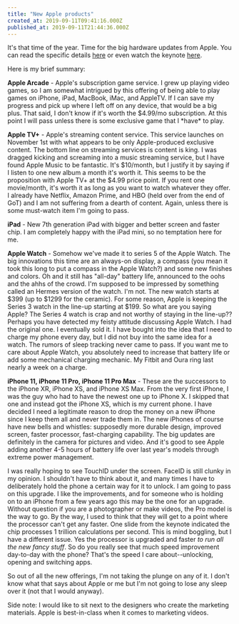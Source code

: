 ```yaml
---
title: "New Apple products"
created_at: 2019-09-11T09:41:16.000Z
published_at: 2019-09-11T21:44:36.000Z
---
```

It's that time of the year. Time for the big hardware updates from Apple. You can read the specific details [here](https://gizmodo.com/everything-apple-announced-today-1838020006) or even watch the keynote [here](https://www.apple.com/apple-events/september-2019/).

Here is my brief summary:

**Apple Arcade** - Apple's subscription game service. I grew up playing video games, so I am somewhat intrigued by this offering of being able to play games on iPhone, iPad, MacBook, iMac, and AppleTV. If I can save my progress and pick up where I left off on any device, that would be a big plus. That said, I don't know if it's worth the $4.99/mo subscription. At this point I will pass unless there is some exclusive game that I \*have\* to play.

**Apple TV+** - Apple's streaming content service. This service launches on November 1st with what appears to be only Apple-produced exclusive content. The bottom line on streaming services is content is king. I was dragged kicking and screaming into a music streaming service, but I have found Apple Music to be fantastic. It's $10/month, but I justify it by saying if I listen to one new album a month it's worth it. This seems to be the proposition with Apple TV+ at the $4.99 price point. If you rent one movie/month, it's worth it as long as you want to watch whatever they offer. I already have Netflix, Amazon Prime, and HBO (held over from the end of GoT) and I am not suffering from a dearth of content. Again, unless there is some must-watch item I'm going to pass.

**iPad** - New 7th generation iPad with bigger and better screen and faster chip. I am completely happy with the iPad mini, so no temptation here for me. 

**Apple Watch** - Somehow we've made it to series 5 of the Apple Watch. The big innovations this time are an always-on display, a compass (you mean it took this long to put a compass in the Apple Watch?) and some new finishes and colors. Oh and it still has "all-day" battery life, announced to the oohs and the ahhs of the crowd. I'm supposed to be impressed by something called an Hermes version of the watch. I'm not. The new watch starts at $399 (up to $1299 for the ceramic). For some reason, Apple is keeping the Series 3 watch in the line-up starting at $199. So what are you saying Apple? The Series 4 watch is crap and not worthy of staying in the line-up?? Perhaps you have detected my feisty attitude discussing Apple Watch. I had the original one. I eventually sold it. I have bought into the idea that I need to charge my phone every day, but I did not buy into the same idea for a watch. The rumors of sleep tracking never came to pass. If you want me to care about Apple Watch, you absolutely need to increase that battery life or add some mechanical charging mechanic. My Fitbit and Oura ring last nearly a week on a charge. 

**iPhone 11, iPhone 11 Pro, iPhone 11 Pro Max** - These are the successors to the iPhone XR, iPhone XS, and iPhone XS Max. From the very first iPhone, I was the guy who had to have the newest one up to iPhone X. I skipped that one and instead got the iPhone XS, which is my current phone. I have decided I need a legitimate reason to drop the money on a new iPhone since I keep them all and never trade them in. The new iPhones of course have new bells and whistles: supposedly more durable design, improved screen, faster processor, fast-charging capability. The big updates are definitely in the camera for pictures and video. And it's good to see Apple adding another 4-5 hours of battery life over last year's models through extreme power management. 

I was really hoping to see TouchID under the screen. FaceID is still clunky in my opinion. I shouldn't have to think about it, and many times I have to deliberately hold the phone a certain way for it to unlock. I am going to pass on this upgrade. I like the improvements, and for someone who is holding on to an iPhone from a few years ago this may be the one for an upgrade. Without question if you are a photographer or make videos, the Pro model is the way to go. By the way, I used to think that they will get to a point where the processor can't get any faster. One slide from the keynote indicated the chip processes 1 trillion calculations per second. This is mind boggling, but I have a different issue. Yes the processor is upgraded and faster _to run all the new fancy stuff_. So do you really see that much speed improvement day-to-day with the phone? That's the speed I care about--unlocking, opening and switching apps. 

So out of all the new offerings, I'm not taking the plunge on any of it. I don't know what that says about Apple or me but I'm not going to lose any sleep over it (not that I would anyway).

Side note: I would like to sit next to the designers who create the marketing materials. Apple is best-in-class when it comes to marketing videos.
